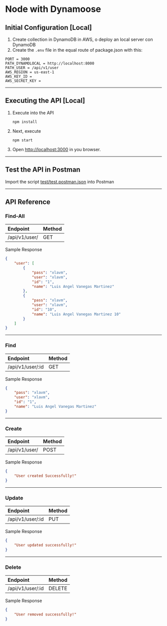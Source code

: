# Node with Dynamoose

## Initial Configuration [Local]

1. Create collection in DynamoDB in AWS, o deploy an local server con DynamoDB
4. Create the `.env` file in the equal route of package.json with this:
```
PORT = 3000
PATH_DYNAMOLOCAL = http://localhost:8000
PATH_USER = /api/v1/user
AWS_REGION = us-east-1
AWS_KEY_ID = 
AWS_SECRET_KEY = 
```
-----------------------
## Executing the API [Local]
1. Execute into the API
    ```
    npm install
    ```
2. Next, execute
    ```
    npm start
    ```
3. Open [http://localhost:3000](http://localhost:3000) in you browser.


------------------------
## Test the API in Postman

Import the script [test/test.postman.json](test/test.postman.json) into Postman


------------------------
## API Reference

### Find-All
|Endpoint|Method|
|:--|:--|
|/api/v1/user/|GET|

Sample Response
```json
{
    "user": [
        {
            "pass": "xlavm",
            "user": "xlavm",
            "id": "1",
            "name": "Luis Angel Vanegas Martinez"
        },
        {
            "pass": "xlavm",
            "user": "xlavm",
            "id": "10",
            "name": "Luis Angel Vanegas Martinez 10"
        }
    ]
}
```

---


### Find
|Endpoint|Method|
|:--|:--|
|/api/v1/user/:id|GET|

Sample Response
```json
{
    "pass": "xlavm",
    "user": "xlavm",
    "id": "1",
    "name": "Luis Angel Vanegas Martinez"
}
```

---


### Create
|Endpoint|Method|
|:--|:--|
|/api/v1/user/|POST|

Sample Response
```json
{
    "User created Successfully!"
}
```

---


### Update
|Endpoint|Method|
|:--|:--|
|/api/v1/user/:id|PUT|

Sample Response
```json
{
    "User updated successfully!"
}
```

---


### Delete
|Endpoint|Method|
|:--|:--|
|/api/v1/user/:id|DELETE|

Sample Response
```json
{
    "User removed successfully!"
}
```
